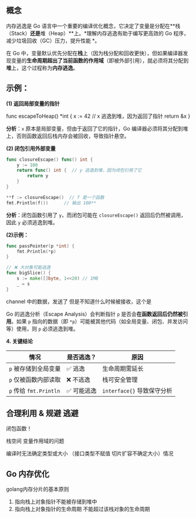 
## 概念

内存逃逸是 Go 语言中一个重要的编译优化概念，它决定了变量是分配在**栈（Stack）**还是**堆（Heap）**上。*理解内存逃逸有助于编写更高效的 Go 程序，减少垃圾回收（GC）压力，提升性能
*。


在 Go 中，变量默认优先分配在**栈**上（因为栈分配和回收更快），但如果编译器发现变量的**生命周期超出了当前函数的作用域**（即被外部引用），就必须将其分配到**堆**上，这个过程称为**内存逃逸**。


## 示例： 
 
 **(1) 返回局部变量的指针**


func escapeToHeap() *int {
    x := 42  // x 逃逸到堆，因为返回了指针
    return &x
}

**分析**：`x` 原本是局部变量，但由于返回了它的指针，Go 编译器必须将其分配到堆上，否则函数返回后栈内存会被回收，导致指针悬空。



 **(2) 闭包引用外部变量**


```go
func closureEscape() func() int {
    y := 100
    return func() int {  // y 逃逸到堆，因为闭包引用了它
        return y
    }
}
```

```go
**f := closureEscape()  // f 是一个函数
fmt.Println(f())      // 输出 100**
```

**分析**：闭包函数引用了 `y`，而闭包可能在 `closureEscape()` 返回后仍然被调用，因此 `y` 必须逃逸到堆。


**(2)示例：**

```go
func passPointer(p *int) {
    fmt.Println(*p)
}
```

```go
// ❌ 大对象可能逃逸
func bigSlice() {
    s := make([]byte, 1<<20) // 1MB
    _ = s
}
```

channel 中的数据，发送了 但是不知道什么时候被接收，这个是



Go 的逃逸分析（Escape Analysis）会判断指针 `p` 是否会**在函数返回后仍然被引用**。如果 `p` 指向的数据（即 `*p`）可能被其他代码（如全局变量、闭包、并发访问等）使用，则 `p` 必须逃逸到堆。


 **4. 关键结论**

|**情况**|**是否逃逸？**|**原因**|
|---|---|---|
|`p` 被存储到全局变量|✅ 逃逸|生命周期需延长|
|`p` 仅被函数内部读取|❌ 不逃逸|栈可安全管理|
|`p` 传给 `fmt.Println`|✅ 可能逃逸|`interface{}` 导致保守分析|


## 合理利用 & 规避 逃避 


闭包函数！

栈空间 变量作用域的问题 

编译时无法确定类型或大小 （接口类型不赋值 切片扩容不确定大小）情况

## Go 内存优化 
golang内存分片的基本原则 

1. 指向栈上对象指针不能被存储到堆中
2. 指向栈上对象指针的生命周期 不能超过该栈对象的生命周期



